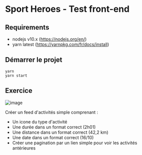 # Sport Heroes - Test front-end

## Requirements

- nodejs v10.x (https://nodejs.org/en/)
- yarn latest (https://yarnpkg.com/fr/docs/install)

## Démarrer le projet

```
yarn
yarn start
```

## Exercice

![image](https://user-images.githubusercontent.com/582703/55339634-59880680-54a3-11e9-864b-9b2f29efcec0.png)

Créer un feed d'activités simple comprenant :

- Un icone du type d'activité
- Une durée dans un format correct (2h01)
- Une distance dans un format correct (42,2 km)
- Une date dans un format correct (16/10)
- Créer une pagination par un lien simple pour voir les activités antérieures
